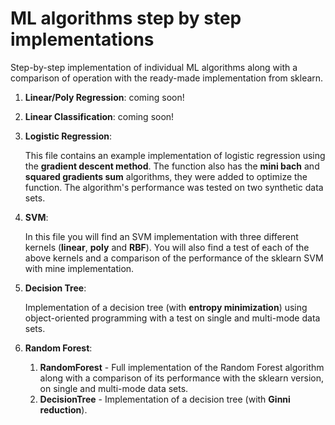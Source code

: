 # ML algorithms step by step implementations
Step-by-step implementation of individual ML algorithms along with a comparison of operation with the ready-made implementation from sklearn.

1. **Linear/Poly Regression**: coming soon!

2. **Linear Classification**: coming soon!

3. **Logistic Regression**:

   This file contains an example implementation of logistic regression using the **gradient descent method**. The function also has the **mini bach** and **squared gradients sum** algorithms, they were added to optimize the function. The algorithm's performance was tested on two synthetic data sets.

4. **SVM**:

   In this file you will find an SVM implementation with three different kernels (**linear**, **poly** and **RBF**). You will also find a test of each of the above kernels and a comparison of the performance of the 
 sklearn SVM with mine implementation.

5. **Decision Tree**:
   
   Implementation of a decision tree (with **entropy minimization**) using object-oriented programming with a test on single and multi-mode data sets.

6. **Random Forest**:
     1. **RandomForest** - Full implementation of the Random Forest algorithm along with a comparison of its performance with the sklearn version, on single and multi-mode data sets.
     2. **DecisionTree** - Implementation of a decision tree (with **Ginni reduction**).

